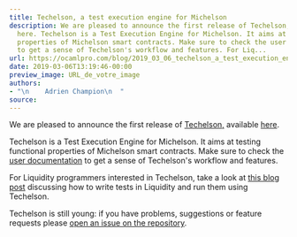 ```yaml
---
title: Techelson, a test execution engine for Michelson
description: We are pleased to announce the first release of Techelson, available
  here. Techelson is a Test Execution Engine for Michelson. It aims at testing functional
  properties of Michelson smart contracts. Make sure to check the user documentation
  to get a sense of Techelson's workflow and features. For Liq...
url: https://ocamlpro.com/blog/2019_03_06_techelson_a_test_execution_engine_for_michelson
date: 2019-03-06T13:19:46-00:00
preview_image: URL_de_votre_image
authors:
- "\n    Adrien Champion\n  "
source:
---
```


<p>We are pleased to announce the first release of <a href="https://ocamlpro.github.io/techelson/">Techelson,</a> available <a href="https://github.com/OCamlPro/techelson/releases/tag/v0.7.0">here</a>.</p>
<p>Techelson is a Test Execution Engine for Michelson. It aims at testing functional properties of Michelson smart contracts. Make sure to check the <a href="https://ocamlpro.github.io/techelson/user_doc">user documentation</a> to get a sense of Techelson's workflow and features.</p>
<p>For Liquidity programmers interested in Techelson, take a look at <a href="https://adrienchampion.github.io/blog/tezos/techelson/with_liquidity/index.html">this blog post</a> discussing how to write tests in Liquidity and run them using Techelson.</p>
<p>Techelson is still young: if you have problems, suggestions or feature requests please <a href="https://github.com/OCamlPro/techelson/issues">open an issue on the repository</a>.</p>

